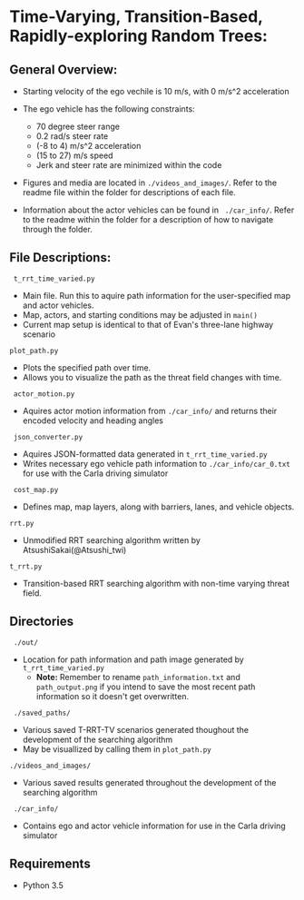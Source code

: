 # Time-Varying, Transition-Based, Rapidly-exploring Random Trees:
## General Overview:
- Starting velocity of the ego vechile is 10 m/s, with 0 m/s^2 acceleration
- The ego vehicle has the following constraints:
  - 70 degree steer range
  - 0.2 rad/s steer rate
  - (-8 to 4) m/s^2 acceleration
  - (15 to 27) m/s speed
  - Jerk and steer rate are minimized within the code

- Figures and media are located in ```./videos_and_images/```. Refer to the readme file within the folder for descriptions of each file.
- Information about the actor vehicles can be found in ``` ./car_info/```. Refer to the readme within the folder for a description of how to navigate through the folder.

## File Descriptions:
``` t_rrt_time_varied.py``` 
- Main file. Run this to aquire path information for the user-specified map and actor vehicles.
- Map, actors, and starting conditions may be adjusted in ```main()```
- Current map setup is identical to that of Evan's three-lane highway scenario

``` plot_path.py ```
- Plots the specified path over time.
- Allows you to visualize the path as the threat field changes with time.

``` actor_motion.py``` 
- Aquires actor motion information from ```./car_info/``` and returns their encoded velocity and heading angles

``` json_converter.py```
- Aquires JSON-formatted data generated in ```t_rrt_time_varied.py```
- Writes necessary ego vehicle path information to ```./car_info/car_0.txt``` for use with the Carla driving simulator

``` cost_map.py```
- Defines map, map layers, along with barriers, lanes, and vehicle objects.

```rrt.py```
- Unmodified RRT searching algorithm written by AtsushiSakai(@Atsushi_twi)

```t_rrt.py``` 
- Transition-based RRT searching algorithm with non-time varying threat field.


## Directories
``` ./out/```
- Location for path information and path image generated by ```t_rrt_time_varied.py```
  - **Note:** Remember to rename ```path_information.txt``` and ```path_output.png``` if you intend to save the most recent path information so it doesn't get overwritten.

``` ./saved_paths/```
- Various saved T-RRT-TV scenarios generated thoughout the development of the searching algorithm 
- May be visuallized by calling them in ```plot_path.py```

```./videos_and_images/```
- Various saved results generated throughout the development of the searching algorithm

``` ./car_info/```
- Contains ego and actor vehicle information for use in the Carla driving simulator

## Requirements
- Python 3.5
